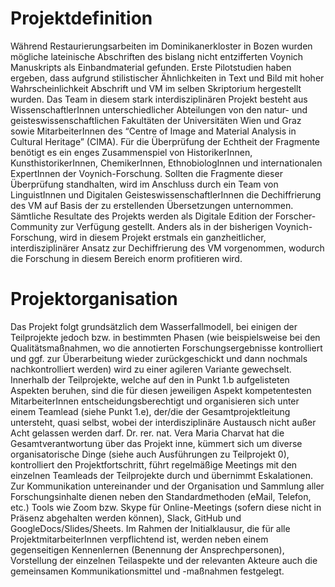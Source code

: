 # Projektdefinition
Während Restaurierungsarbeiten im Dominikanerkloster in Bozen wurden mögliche lateinische Abschriften des bislang nicht entzifferten Voynich Manuskripts als Einbandmaterial gefunden. Erste Pilotstudien haben ergeben, dass aufgrund stilistischer Ähnlichkeiten in Text und Bild mit hoher Wahrscheinlichkeit Abschrift und VM im selben Skriptorium hergestellt wurden.
Das Team in diesem stark interdisziplinären Projekt besteht aus WissenschaftlerInnen unterschiedlicher Abteilungen von den natur- und geisteswissenschaftlichen Fakultäten der Universitäten Wien und Graz sowie MitarbeiterInnen des “Centre of Image and Material Analysis in Cultural Heritage” (CIMA). Für die Überprüfung der Echtheit der Fragmente benötigt es ein enges Zusammenspiel von HistorikerInnen, KunsthistorikerInnen, ChemikerInnen, EthnobiologInnen und internationalen ExpertInnen der Voynich-Forschung. Sollten die Fragmente dieser Überprüfung standhalten, wird im Anschluss durch ein Team von LinguistInnen und Digitalen GeisteswissenschaftlerInnen die Dechiffrierung des VM auf Basis der zu erstellenden Übersetzungen unternommen. Sämtliche Resultate des Projekts werden als Digitale Edition der Forscher-Community zur Verfügung gestellt.
Anders als in der bisherigen Voynich-Forschung, wird in diesem Projekt erstmals ein ganzheitlicher, interdisziplinärer Ansatz zur Dechiffrierung des VM vorgenommen, wodurch die Forschung in diesem Bereich enorm profitieren wird.

# Projektorganisation
Das Projekt folgt grundsätzlich dem Wasserfallmodell, bei einigen der Teilprojekte jedoch bzw. in bestimmten Phasen (wie beispielsweise bei den Qualitätsmaßnahmen, wo die annotierten Forschungsergebnisse kontrolliert und ggf. zur Überarbeitung wieder zurückgeschickt und dann nochmals nachkontrolliert werden) wird zu einer agileren Variante gewechselt. Innerhalb der Teilprojekte, welche auf den in Punkt 1.b aufgelisteten Aspekten beruhen, sind die für diesen jeweiligen Aspekt kompetentesten MitarbeiterInnen entscheidungsberechtigt und organisieren sich unter einem Teamlead (siehe Punkt 1.e), der/die der Gesamtprojektleitung untersteht, quasi selbst, wobei der interdisziplinäre Austausch nicht außer Acht gelassen werden darf.
Dr. rer. nat. Vera Maria Charvat hat die Gesamtverantwortung über das Projekt inne, kümmert sich um diverse organisatorische Dinge (siehe auch Ausführungen zu Teilprojekt 0), kontrolliert den Projektfortschritt, führt regelmäßige Meetings mit den einzelnen Teamleads der Teilprojekte durch und übernimmt Eskalationen.
Zur Kommunikation untereinander und der Organisation und Sammlung aller Forschungsinhalte dienen neben den Standardmethoden (eMail, Telefon, etc.) Tools wie Zoom bzw. Skype für Online-Meetings (sofern diese nicht in Präsenz abgehalten werden können), Slack, GitHub und GoogleDocs/Slides/Sheets. 
Im Rahmen der Initialklausur, die für alle ProjektmitarbeiterInnen verpflichtend ist, werden neben einem gegenseitigen Kennenlernen (Benennung der Ansprechpersonen), Vorstellung der einzelnen Teilaspekte und der relevanten Akteure auch die gemeinsamen Kommunikationsmittel und -maßnahmen festgelegt. 
